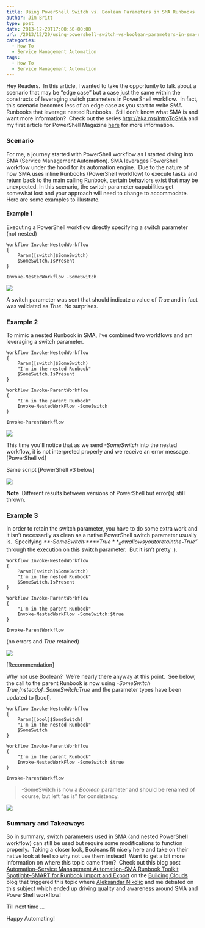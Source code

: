```yaml
---
title: Using PowerShell Switch vs. Boolean Parameters in SMA Runbooks
author: Jim Britt
type: post
date: 2013-12-20T17:00:50+00:00
url: /2013/12/20/using-powershell-switch-vs-boolean-parameters-in-sma-runbooks/
categories:
  - How To
  - Service Management Automation
tags:
  - How To
  - Service Management Automation
---
```

Hey Readers.  In this article, I wanted to take the opportunity to talk about a scenario that may be “edge case” but a case just the same within the constructs of leveraging switch parameters in PowerShell workflow.  In fact, this scenario becomes less of an edge case as you start to write SMA Runbooks that leverage nested Runbooks.  Still don’t know what SMA is and want more information?  Check out the series <http://aka.ms/IntroToSMA> and my first article for PowerShell Magazine [here](/2013/12/11/be-smart-with-windows-azure-pack-and-sma/) for more information.

### Scenario

For me, a journey started with PowerShell workflow as I started diving into SMA (Service Management Automation). SMA leverages PowerShell workflow under the hood for its automation engine.  Due to the nature of how SMA uses inline Runbooks (PowerShell workflow) to execute tasks and return back to the main calling Runbook, certain behaviors exist that may be unexpected. In this scenario, the switch parameter capabilities get somewhat lost and your approach will need to change to accommodate.  Here are some examples to illustrate.

#### Example 1

Executing a PowerShell workflow directly specifying a switch parameter (not nested)

```
Workflow Invoke-NestedWorkflow
{
    Param([switch]$SomeSwitch)
    $SomeSwitch.IsPresent
}

Invoke-NestedWorkflow -SomeSwitch
```

![](/images/smabool1.png)

A switch parameter was sent that should indicate a value of _True_ and in fact was validated as _True_. No surprises.

### Example 2

To mimic a nested Runbook in SMA, I&#8217;ve combined two workflows and am leveraging a switch parameter.

```
Workflow Invoke-NestedWorkflow
{
    Param([switch]$SomeSwitch)
    "I'm in the nested Runbook"
    $SomeSwitch.IsPresent
}

Workflow Invoke-ParentWorkflow
{
    "I'm in the parent Runbook"
    Invoke-NestedWorkFlow -SomeSwitch
}

Invoke-ParentWorkflow
```

![](/images/smabool2.png)

This time you'll notice that as we send _-SomeSwitch_ into the nested workflow, it is not interpreted properly and we receive an error message. [PowerShell v4] 

Same script [PowerShell v3 below]

![](/images/smabool3.png)

**Note**  Different results between versions of PowerShell but error(s) still thrown.

### Example 3

In order to retain the switch parameter, you have to do some extra work and it isn’t necessarily as clean as a native PowerShell switch parameter usually is.  Specifying _**-SomeSwitch:****$True**_ now allows you to retain the _“$True”_ through the execution on this switch parameter.  But it isn’t pretty :).

```
Workflow Invoke-NestedWorkflow
{
    Param([switch]$SomeSwitch)
    "I'm in the nested Runbook"
    $SomeSwitch.IsPresent
}

Workflow Invoke-ParentWorkflow
{
    "I'm in the parent Runbook"
    Invoke-NestedWorkFlow -SomeSwitch:$true
}

Invoke-ParentWorkflow
```

(no errors and _True_ retained)

![](/images/smabool4.png)

[Recommendation]

Why not use Boolean?  We’re nearly there anyway at this point.  See below, the call to the parent Runbook is now using _-SomeSwitch $True_. Instead of _-SomeSwitch:$True_ and the parameter types have been updated to [bool].

```
Workflow Invoke-NestedWorkflow
{
    Param([bool]$SomeSwitch)
    "I'm in the nested Runbook"
    $SomeSwitch
}

Workflow Invoke-ParentWorkflow
{
    "I'm in the parent Runbook"
    Invoke-NestedWorkFlow -SomeSwitch $true
}

Invoke-ParentWorkflow
```

> -SomeSwitch is now a _Boolean_ parameter and should be renamed of course, but left “as is” for consistency.

![](/images/smabool5.png)

### Summary and Takeaways

So in summary, switch parameters used in SMA (and nested PowerShell workflow) can still be used but require some modifications to function properly.  Taking a closer look, Booleans fit nicely here and take on their native look at feel so why not use them instead!  Want to get a bit more information on where this topic came from?  Check out this blog post [Automation–Service Management Automation–SMA Runbook Toolkit Spotlight–SMART for Runbook Import and Export][1] on the [Building Clouds][2] blog that triggered this topic where [Aleksandar Nikolic][3] and me debated on this subject which ended up driving quality and awareness around SMA and PowerShell workflow!

Till next time …

Happy Automating!

[1]: http://blogs.technet.com/b/privatecloud/archive/2013/10/23/automation-service-management-automation-sma-runbook-toolkit-spotlight-smart-for-runbook-import-and-export.aspx
[2]: http://aka.ms/BuildingClouds
[3]: author/aleksandar-nikolic